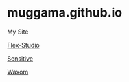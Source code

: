 # muggama.github.io
My Site

[Flex-Studio](https://muggama.github.io/flex-studio/ "hip-hop site")

[Sensitive](https://muggama.github.io/Sensitive/ "tourist site")

[Waxom](https://muggama.github.io/waxom/ "tourist site")

